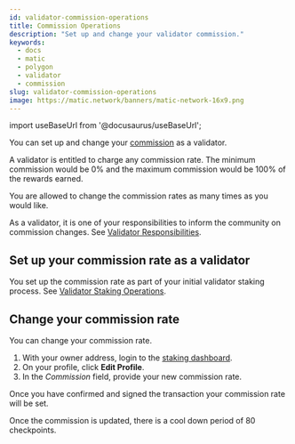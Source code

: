 ```yaml
---
id: validator-commission-operations
title: Commission Operations
description: "Set up and change your validator commission."
keywords:
  - docs
  - matic
  - polygon
  - validator
  - commission
slug: validator-commission-operations
image: https://matic.network/banners/matic-network-16x9.png
---
```


import useBaseUrl from '@docusaurus/useBaseUrl';

You can set up and change your [commission](../glossary#commission) as a validator.

A validator is entitled to charge any commission rate. The minimum commission would be 0% and the maximum commission would be 100% of the rewards earned.

You are allowed to change the commission rates as many times as you would like.

As a validator, it is one of your responsibilities to inform the community on commission changes. See [Validator Responsibilities](../validator/responsibilities).

## Set up your commission rate as a validator

You set up the commission rate as part of your initial validator staking process. See [Validator Staking Operations](validator-staking-operations).

## Change your commission rate

You can change your commission rate.

1. With your owner address, login to the [staking dashboard](https://wallet.polygon.technology/staking/).
1. On your profile, click **Edit Profile**.
1. In the *Commission* field, provide your new commission rate.

Once you have confirmed and signed the transaction your commission rate will be set.

Once the commission is updated, there is a cool down period of 80 checkpoints.
